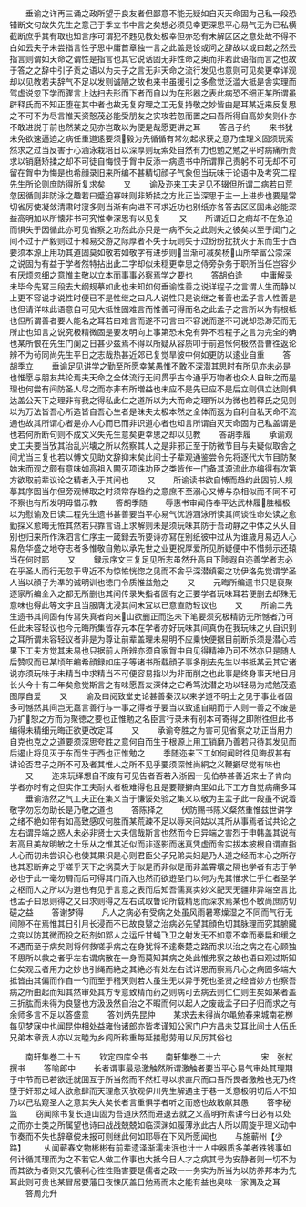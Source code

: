 <!-- { "loadSidebar": true } -->
　　垂谕之详再三诵之政所望于良友者但鄙意不能无疑如自灭天命固为己私一段恐错断文句故失先生之意己于季立书中言之矣想必须见幸更深思平心易气无为已私横截断庶乎其有取也知言序可谓犯不韪见教处极幸但亦恐有未解区区之意处故不得不白如云夫子未尝指言性子思中庸首章独一言之此盖是设或问之辞故以或曰起之然云指言则谓如天命之谓性是指言也其它说话固无非性命之奥而非若此语指而言之也故于答之之辞中引子贡之语以为夫子之言无非天命之流行发见也意则可见矣更幸详观却以见教若夫辞气不足以发则诚陋之故也来书虽援引之多愈觉泛滥大抵是舎实理而驾虚说忽下学而骤言上达扫去形而下者而自以为在形器之表此病恐不细正某所谓虽辟释氏而不知正堕在其中者也故无复穷理之工无复持敬之妙皆由是耳某近来反复思之不可不为尽言惟天资慤茂必能受朋友之实攻若忽而置之曰吾所得自高妙矣则仆亦不敢进説于前也然某之见亦岂敢以为便是哉愿更讲之耳
　　答吕子约
　　来书犹未免欲速逼迫之病任重道逺要须毅为先循循有常勿起求获之意乃佳理义固须玩索然求之过当反害于心涵泳栽培日以深厚则玩索处自然有力也勉之勉之平时病痛所贵求以销磨矫揉之却不可徒自悔恨于胷中反添一病遗书中所谓罪己责躬不可无却不可留在胷中为悔是也希顔录旧来所编不甚精切顔子气象但当玩味于论语中及考究二程先生所论则庶防得所复求矣
　　又
　　谕及迩来工夫足见不辍但所谓二病若曰荒忽因循则非防泳之趣若曰蹙迫寡味则非矫揉之方此正当深思于主一上进步也要是常切省厉使凝敛清肃时寖多则当渐有向进不可求近功也别纸亦各答去区区固未必能深益高明加以所懐非书可究惟幸深思有以见复
　　又
　　所谓近日之病却不在急迫而惧失于因循此亦可见省察之功然此亦只是一病不失之此则失之彼矣以至于闺门之间不过于严毅则过于和易交游之际厚者不失于玩则失于过纷纷扰扰灭于东而生于西要须本源上用功其道固莫如敬若如敬字有进步则当渐可减矣杨山所举富公崇深之说固为有益于学者然特拈出此二字却似未穏更幸思之侍旁杂务于职所当任岂容少有厌烦忽细之意惟主敬以立本而事事必察焉学之要也
　　答胡伯逢
　　中庸解录未毕今先冩三段去大纲规摹如此也未知如何垂谕性善之说详程子之言谓人生而静以上更不容说才说性时便已不是性继之曰凡人说性只是说继之者善也孟子言人性善是也但请详味此语意自可见大抵性固难言而惟善可得而名之此孟子之言所以为有根柢也但所谓善者要人能名之耳若曰难言而遂不可言曰不容说而遂不可说却恐渺茫而无所止也知言之说究极精微固是要发明向上事第恐未免有弊不若程子之言为完全的确也某所恨在先生门阑之日甚少兹焉不得以所疑从容质叩于前追怅何极然吾曹徃返论辨不为茍同尚先生平日之志哉热甚近郊已复觉旱彼中何如更防以逺业自重
　　答胡季立
　　垂谕足见讲学之勤至所愿幸某愚惟不敢不深潜其思时有所见亦未必是也惟愿与朋友共论焉夫天命之全体流行无间贯乎古今通乎万物者也众人自昧之而是理也何尝有间防圣人尽之而亦非有所増益也未应不是先已应不是后立则俱立达则俱达盖公天下之理非有我之得私此仁之道所以为大而命之理所以为微也若释氏之见则以为万法皆吾心所造皆自吾心生者是昧夫太极本然之全体而返为自利自私天命不流通也故其所谓心者是亦人心而已而非识道心者也知言所谓自灭天命固为己私盖谓是也若何所断句则不成文义失先生意矣更幸思之却以见教
　　答胡季履
　　承谕观史工夫要当攷其治乱兴壊之所以然察其人之是非邪正至于防微节目与夫疑似取舎之间尤当三复也若以愽文见助文辞抑末矣此间士子辈观通鉴尝令先将逐代大节目防聚始末而观之颇有意味如高祖入闗灭项诛功臣之类皆作一门备其源流此亦编得有次第方欲取前辈议论之精者入于其间也
　　又
　　所谕读书欲自愽而趋约此固前人规摹其序固当尔但旁观愽取之时须常存趋约之意庶不至溺心又愽与杂相似而不同不可不察也有所发明毋惜示教
　　答胡季随
　　辱惠书审闻侍奉平达武林履胜福极以为慰谕及日读二程先生遗书甚善要当平心易气优游涵泳所读其间谈性命处读之愈勤探义愈晦无恠其然若只靠言语上求解则未是须玩味其防于吾动静之中体之乆乆自别也归来所作洙泗言仁序主一箴録去所要诗亦冩在别纸彼中过从为谁歳月易迈人心易危华盛之地夺志者多惟敬自勉以承先世之业更祝厚爱所见所疑便中不惜频示还辕当在何时耶
　　又
　　録示序文三复足见所志虽然升高自下陟遐自迩善学者志必在乎圣人而行无忽于卑近不为惊恠恍惚之见而不舎乎深潜缜密之功伊洛先觉谓学圣人当以顔子为凖的诚明训也徳门令质惟益勉之
　　又
　　元晦所编遗书只是裒聚逐家所编全入之都无所删也其间传录失指者固有之正要学者玩味耳若便删去却殊无意味也得此等文字且当服膺沈浸其间未冝以已意直防轻议也
　　又
　　所谕二先生遗书其间固有传冩失真者向来山欲删正而迄未下笔要须究极精防无所憾者乃可任此未容轻议也今元晦所集皆存元本在学者亦好玩味其间真伪在我玩味之乆自识别之耳所谓未容轻议者非是为尊让前辈盖理未易明不应乗快便据目前断杀须是潜心若果下工夫方觉其未易也只据前人所辨亦须自家胷中自见得精神乃可不然亦只是随人后赞叹而已某顷年编希顔録如庄子等诸书所载顔子事多削去先生以书抵某云其它诸说亦须玩味于未精当中求精当不可便容易指以为非而削之也此事是终身事天地日月长乆今十有二年矣愈觉斯言之有味愿吾友深体之它希笃沈潜之功以轻易为戒勉茂逺图厚自爱
　　又
　　谕及曰阅致堂史论甚善秦汉以来学道不明士之见于事业者固多可憾然其间岂无嘉言善行与一事之得者乎要当以致逺自期而于人则一善之不废是乃扩恕之方而为聚徳之要也正惟勉之名臣言行录未有别本可寄得之即附徃但此书编得未精细元晦正欲更改定耳
　　又
　　承谕夸胜之为害可见省察之功正当用力自克也克之之道要须深思夸胜之意何自而生于根源上用工销磨乃善若只待其发见而后遏止将见灭于东而生于西也正惟勉之
　　季随迩来下工如何闻时徃见晦叔甚有讲论否君子之所不可及者其惟人之所不见乎要须深惟尚絧之义鞭擗尽觉有味也
　　又
　　迩来玩绎想自不废有可见告者否若入浙因一见伯恭甚善近来士子肯向学者亦时有之但实作工夫耐乆者极难得也且是要鞭擗向里如此下工方自觉病痛多耳
　　垂谕浩然之气工夫正在集义当于慊馁处验之集义以敬为主孟子此一段虽不说着敬字勿忘勿助长是乃敬之道也
　　答陈择之
　　伏防赐书陈义粲然重惟兹世讲学之绪不絶如带有如高致感叹何胜而某荒疎不足以辱来问姑以其所从事焉者试共论之左右谓异端之惑人未必非贤士大夫信哉斯言也然而今日异端之害烈于申韩盖其说有若高且美故明敏之士乐从之惟其近似而非逐影而迷真凭虚而舎实拔本披根自谓直指人心而初未尝识心也使其果识是心则君臣父子兄弟夫妇是乃人道之经而本心之所存也其忍断弃之乎嗟乎天下之祸莫大于似是而非似是而非盖霄壤之隔也学者有志于学必也于此一毫勿屑而后可得其门而入也然而欲逰圣门以何为先其惟求仁乎仁者圣学之枢而人之所以为道也有见于言意之表而后知吾儒真实妙义配天无疆非异端空言比也孟子曰思则得之又曰求则得之左右试取鲁论所载精思而深求焉某也不敏尚庶防切磋之益
　　答谢梦得
　　凡人之病必有受病之处虽风雨暑寒燥湿之不同而气行无间隙不在焉惟其日引月长浸而不已故良毉之治病必先望其顔色切其脉理而究其腑臓之变以防其微而投之砭剂如郢人之运斤甘蝇飞卫之射发无不如意不幸而秦扁和缓之不遇而至于病矣则将何救嗟乎病之在身犹将不逺秦楚之路而求以治之病之在心顾独不思所以救之者乎左右谓病散在一身而莫知其病之处此惟弗察之故也语曰观过斯知仁矣观云者用力之妙也引绳而絶之其絶必有处左右试详思而察焉凡心之病固多端大抵皆由其偏而作自一勺而至于稽天则若人虽生无以异于死也圣贤之经皆妙方也察吾病之所由起而知其然审处其方专意致精而药之则病可去病去则仁仁则生矣如某者盖三折肱而未得为良毉也方汲汲然自治之不暇而何以起人之废哉孟子曰子归而求之有余师多言不足以答盛意
　　答刘炳先昆仲
　　某求去未得尚尔黾勉春来城南花栁每见梦寐中也闻昆仲相处益雍怡诸郎亦皆孝谨知公家门户方昌未艾耳此间士人伍氏兄弟本章贡人亦以友睦为乡闾所称重每延接慰劳用以风厉其俗也












　　南轩集巻二十五
　　钦定四库全书
　　南轩集巻二十六　　　　　宋　张栻　撰书
　　答喻郎中
　　长者谓事最忌激触然所谓激触者要当平心易气审处其理期于中节而已若欲迁就囬互于所当然而不然枉寻以求直尺而曰吾所畏者激触也无乃终堕于奸邪之域人欲愈肆而天理愈灭欤观伊川先生解遇主于巷一爻意极明切后人不知乃以己私窥圣人之意其失大矣长者言重惧学者听之而惑也故敢献其愚
　　答李秘监
　　窃闻除书复长道山固为吾道庆然而进退去就之义高明所素讲今日必有以处之而亦士类之所属望也诗曰战战兢兢如临深渊如履薄氷此古人所以周旋乎理义动中节奏而不失也辞章傥未报可则继此何如耶辱在下风所愿闻也
　　与施蕲州【少路】
　　乆闻蕲春文物彬彬有前辈遗泽渐濡未泯也计士人中器质多美者铁钱事如何计循其理而为之不若它人做工作事也大抵今日人才之病其号为安静者则一切不为而其欲为者则又先懐利心徃徃贻害要是儒者之政一一务实为所当为以防养邦本为先耳此则可贵也某冒居要藩日夜悚仄盖日勉焉而未之能有益也臭味一家偶及之耳
　　答周允升
